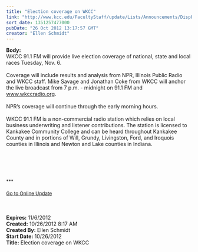 ```yaml
---
title: "Election coverage on WKCC"
link: "http://www.kcc.edu/FacultyStaff/update/Lists/Announcements/DispForm.aspx?ID=871"
sort_date: 1351257477000
pubDate: "26 Oct 2012 13:17:57 GMT"
creator: "Ellen Schmidt"
---
```


<div><b>Body:</b> <div class="ExternalClass2138ED586C694EAE8A32B090A39264D8"><div>
<div>WKCC 91.1 FM will provide live election coverage of national, state and local races Tuesday, Nov. 6.</div>
<div> </div>
<div>Coverage will include results and analysis from NPR, Illinois Public Radio and WKCC staff. Mike Savage and Jonathan Coke from WKCC will anchor the live broadcast from 7 p.m. - midnight on 91.1 FM and <a href="http://www.wkccradio.org/">www.wkccradio.org</a>.</div>
<div> </div>
<div>NPR’s coverage will continue through the early morning hours.</div>
<div> </div>
<div>WKCC 91.1 FM is a non-commercial radio station which relies on local business underwriting and listener contributions. The station is licensed to Kankakee Community College and can be heard throughout Kankakee County and in portions of Will, Grundy, Livingston, Ford, and Iroquois counties in Illinois and Newton and Lake counties in Indiana.</div>
<div> </div>
<div> </div>
<div> </div>
<div>
<div> </div>
<div> </div>
<div>
<div><font size="2">***</font></div>
<div><font size="2"></font> </div>
<div><font size="2"><a href="/FacultyStaff/update/Pages/dailyupdate.aspx">Go to Online Update</a> 
<div> </div>
<div>
<div><font color="#003768" size="2"></font><font size="2"></font> </div></font><br /></div></div></div></div></div></div></div>
<div><b>Expires:</b> 11/6/2012</div>
<div><b>Created:</b> 10/26/2012 8:17 AM</div>
<div><b>Created By:</b> Ellen Schmidt</div>
<div><b>Start Date:</b> 10/26/2012</div>
<div><b>Title:</b> Election coverage on WKCC</div>
